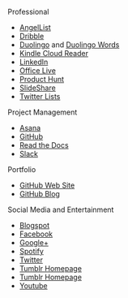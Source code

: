 Professional
*   [AngelList](https://angel.co/katimichel)
*   [Dribble](https://dribbble.com/KatherineMichel)
*   [Duolingo](https://www.duolingo.com/KatherineMichel) and [Duolingo Words](https://www.duolingo.com/words)
*   [Kindle Cloud Reader](https://read.amazon.com)
*   [LinkedIn](http://www.linkedin.com/in/katherinemichel)
*   [Office Live](https://office.live.com)
*   [Product Hunt](http://www.producthunt.com/katimichel)
*   [SlideShare](http://www.slideshare.net/KatiMichel)
*   [Twitter Lists](https://twitter.com/KatiMichel/lists)

Project Management
*   [Asana](https://app.asana.com/0/31099737955561/31099737955561)
*   [GitHub](https://github.com/KatherineMichel) 
*   [Read the Docs](https://readthedocs.org/profiles/KatherineMichel)
*   [Slack](https://katherinemichel.slack.com)

Portfolio
*   [GitHub Web Site](http://katherinemichel.github.io)
*   [GitHub Blog](http://katherinemichel.github.io/blog) 

Social Media and Entertainment
*   [Blogspot](http://katherinemichel.blogspot.co.uk) 
*   [Facebook](https://facebook.com/katherine.michel.5) 
*   [Google+](https://plus.google.com/u/0/112490330070859885485)
*   [Spotify](http://open.spotify.com/user/1111062770) 
*   [Twitter](https://twitter.com/KatiMichel)
*   [Tumblr Homepage](http://katimichel.tumblr.com) 
*   [Tumblr Homepage](http://katherineeileenmichel.tumblr.com)
*   [Youtube](http://www.youtube.com/user/KatiEileen1)
